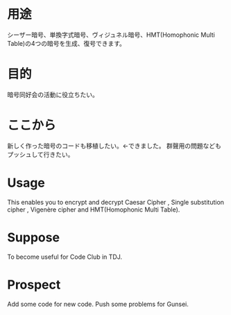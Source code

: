 # 用途
シーザー暗号、単換字式暗号、ヴィジュネル暗号、HMT(Homophonic Multi Table)の4つの暗号を生成、復号できます。
# 目的
暗号同好会の活動に役立ちたい。
# ここから
新しく作った暗号のコードも移植したい。<-できました。
群聲用の問題などもプッシュして行きたい。

# Usage
This enables you to encrypt and decrypt Caesar Cipher , Single substitution cipher , Vigenère cipher and HMT(Homophonic Multi Table).

# Suppose
To become useful for Code Club in TDJ.

# Prospect
Add some code for new code.
Push some problems for Gunsei.